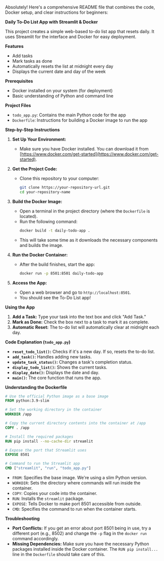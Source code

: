 Absolutely! Here's a comprehensive README file that combines the code, Docker setup, and clear instructions for beginners:

**Daily To-Do List App with Streamlit & Docker**

This project creates a simple web-based to-do list app that resets daily. It uses Streamlit for the interface and Docker for easy deployment.

**Features**

*   Add tasks
*   Mark tasks as done
*   Automatically resets the list at midnight every day
*   Displays the current date and day of the week

**Prerequisites**

*   Docker installed on your system (for deployment)
*   Basic understanding of Python and command line

**Project Files**

*   `todo_app.py`: Contains the main Python code for the app
*   `Dockerfile`: Instructions for building a Docker image to run the app

**Step-by-Step Instructions**

1.  **Set Up Your Environment:**

    *   Make sure you have Docker installed. You can download it from [https://www.docker.com/get-started](https://www.docker.com/get-started).

2.  **Get the Project Code:**

    *   Clone this repository to your computer:
        ```bash
        git clone https://your-repository-url.git
        cd your-repository-name
        ```

3.  **Build the Docker Image:**

    *   Open a terminal in the project directory (where the `Dockerfile` is located).
    *   Run the following command:
        ```bash
        docker build -t daily-todo-app .
        ```
    *   This will take some time as it downloads the necessary components and builds the image.

4.  **Run the Docker Container:**

    *   After the build finishes, start the app:
        ```bash
        docker run -p 8501:8501 daily-todo-app
        ```

5.  **Access the App:**

    *   Open a web browser and go to `http://localhost:8501`. 
    *   You should see the To-Do List app!

**Using the App**

1.  **Add a Task:** Type your task into the text box and click "Add Task."
2.  **Mark as Done:** Check the box next to a task to mark it as complete.
3.  **Automatic Reset:** The to-do list will automatically clear at midnight each day.

**Code Explanation (`todo_app.py`)**

*   **`reset_todo_list()`:** Checks if it's a new day. If so, resets the to-do list.
*   **`add_task()`:**  Handles adding new tasks.
*   **`update_task_status()`:**  Changes a task's completion status.
*   **`display_todo_list()`:** Shows the current tasks.
*   **`display_date()`:** Displays the date and day.
*   **`main()`:** The core function that runs the app.

**Understanding the Dockerfile**

```dockerfile
# Use the official Python image as a base image
FROM python:3.9-slim

# Set the working directory in the container
WORKDIR /app

# Copy the current directory contents into the container at /app
COPY . /app

# Install the required packages
RUN pip install --no-cache-dir streamlit

# Expose the port that Streamlit uses
EXPOSE 8501

# Command to run the Streamlit app
CMD ["streamlit", "run", "todo_app.py"]
```

*   `FROM`: Specifies the base image. We're using a slim Python version.
*   `WORKDIR`: Sets the directory where commands will run inside the container.
*   `COPY`: Copies your code into the container.
*   `RUN`: Installs the `streamlit` package.
*   `EXPOSE`: Tells Docker to make port 8501 accessible from outside.
*   `CMD`: Specifies the command to run when the container starts.

**Troubleshooting**

*   **Port Conflicts:** If you get an error about port 8501 being in use, try a different port (e.g., 8502) and change the `-p` flag in the `docker run` command accordingly.
*   **Missing Dependencies:** Make sure you have the necessary Python packages installed inside the Docker container. The `RUN pip install...` line in the `Dockerfile` should take care of this.